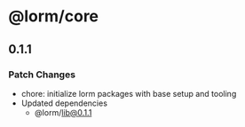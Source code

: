# @lorm/core

## 0.1.1

### Patch Changes

- chore: initialize lorm packages with base setup and tooling
- Updated dependencies
  - @lorm/lib@0.1.1
